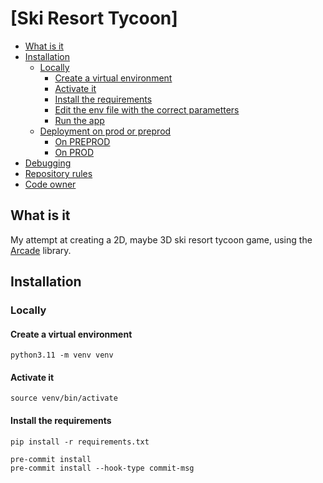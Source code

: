 # [Ski Resort Tycoon]

* [What is it](#what-is-it)
* [Installation](#installation)
   * [Locally](#locally)
      * [Create a virtual environment](#create-a-virtual-environment)
      * [Activate it](#activate-it)
      * [Install the requirements](#install-the-requirements)
      * [Edit the env file with the correct parametters](#edit-the-env-file-with-the-correct-parametters)
      * [Run the app](#run-the-app)
   * [Deployment on prod or preprod](#deployment-on-prod-or-preprod)
      * [On PREPROD](#on-preprod)
      * [On PROD](#on-prod)
* [Debugging](#debugging)
* [Repository rules](#repository-rules)
* [Code owner](#code-owner)


## What is it

My attempt at creating a 2D, maybe 3D ski resort tycoon game, using the [Arcade](https://arcade.academy/) library.

## Installation

### Locally

#### Create a virtual environment
```shell
python3.11 -m venv venv
```

#### Activate it
```shell
source venv/bin/activate
```

#### Install the requirements
```shell
pip install -r requirements.txt
```

```
pre-commit install
pre-commit install --hook-type commit-msg
```
